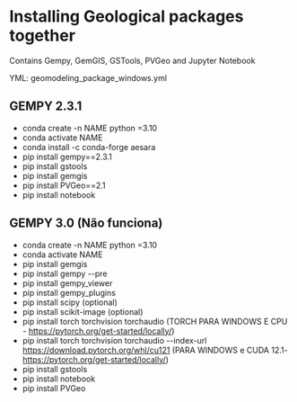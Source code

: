 
# Installing Geological packages together

Contains Gempy, GemGIS, GSTools, PVGeo and Jupyter Notebook

YML: geomodeling_package_windows.yml

## GEMPY 2.3.1
- conda create -n NAME python =3.10
- conda activate NAME
- conda install -c conda-forge aesara
- pip install gempy==2.3.1
- pip install gstools
- pip install gemgis
- pip install PVGeo==2.1
- pip install notebook

## GEMPY 3.0 (Não funciona)
- conda create -n NAME python =3.10
- conda activate NAME
- pip install gemgis
- pip install gempy --pre
- pip install gempy_viewer
- pip install gempy_plugins
- pip install scipy (optional)
- pip install scikit-image (optional)
- pip install torch torchvision torchaudio (TORCH PARA WINDOWS E CPU - https://pytorch.org/get-started/locally/)
- pip install torch torchvision torchaudio --index-url https://download.pytorch.org/whl/cu121 (PARA WINDOWS e CUDA 12.1- https://pytorch.org/get-started/locally/)
- pip install gstools
- pip install notebook
- pip install PVGeo


